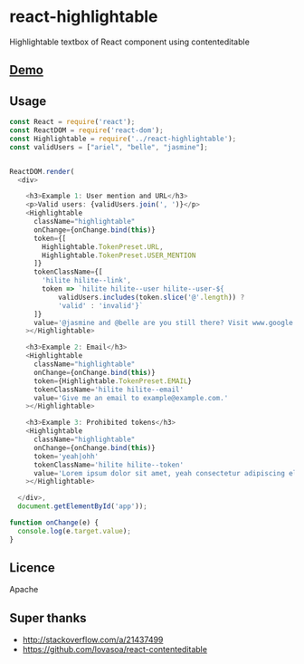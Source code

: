 react-highlightable
=====================

Highlightable textbox of React component using contenteditable

## [Demo](http://piglovesyou.github.io/react-highlightable/)

## Usage
```javascript
const React = require('react');
const ReactDOM = require('react-dom');
const Highlightable = require('../react-highlightable');
const validUsers = ["ariel", "belle", "jasmine"];


ReactDOM.render(
  <div>

    <h3>Example 1: User mention and URL</h3>
    <p>Valid users: {validUsers.join(', ')}</p>
    <Highlightable
      className="highlightable"
      onChange={onChange.bind(this)}
      token={[
        Highlightable.TokenPreset.URL,
        Highlightable.TokenPreset.USER_MENTION
      ]}
      tokenClassName={[
        'hilite hilite--link',
        token => `hilite hilite--user hilite--user-${
            validUsers.includes(token.slice('@'.length)) ?
            'valid' : 'invalid'}`
      ]}
      value='@jasmine and @belle are you still there? Visit www.google.com'
    ></Highlightable>

    <h3>Example 2: Email</h3>
    <Highlightable
      className="highlightable"
      onChange={onChange.bind(this)}
      token={Highlightable.TokenPreset.EMAIL}
      tokenClassName='hilite hilite--email'
      value='Give me an email to example@example.com.'
    ></Highlightable>

    <h3>Example 3: Prohibited tokens</h3>
    <Highlightable
      className="highlightable"
      onChange={onChange.bind(this)}
      token='yeah|ohh'
      tokenClassName='hilite hilite--token'
      value='Lorem ipsum dolor sit amet, yeah consectetur adipiscing elit. Duis eget leo lorem. ohhVivamus pretium risus ac orci molestie, eget malesuada est scelerisque.'
    ></Highlightable>

  </div>,
  document.getElementById('app'));

function onChange(e) {
  console.log(e.target.value);
}
```

## Licence

Apache

## Super thanks

- http://stackoverflow.com/a/21437499
- https://github.com/lovasoa/react-contenteditable
